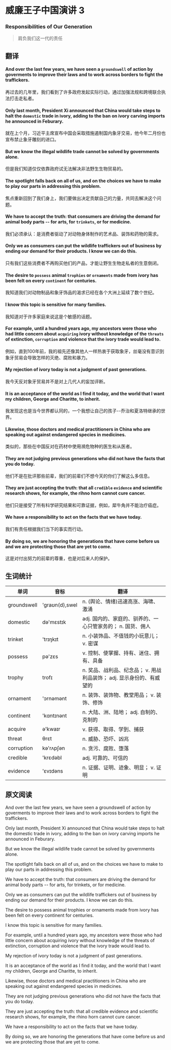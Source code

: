 # 威廉王子中国演讲 3
### Responsibilities of Our Generation
>肩负我们这一代的责任

## 翻译
#### And over the last few years, we have seen a `groundswell` of action by goverments to improve their laws and to work across borders to fight the traffickers.
再过去的几年里，我们看到了许多政府发起实际行动，通过加强法规和跨境联合执法打击走私者。
#### Only last month, President Xi announced that China would take steps to halt the `domestic` trade in ivory, adding to the ban on ivory carving imports he announced in Feburary.
就在上个月，习近平主席宣布中国会采取措施遏制国内象牙交易，他今年二月份也宣布禁止象牙雕刻的进口。
#### But we know the illegal wildlife trade cannot be solved by governments alone.
但是我们知道仅仅依靠政府试无法解决非法野生生物贸易的。
#### The spotlight falls back on all of us, and on the choices we have to make to play our parts in addressing this problem.
焦点重新回到了我们身上，我们要做出决定贡献自己的力量，共同去解决这个问题。
#### We have to accept the truth: that consumers are driving the demand for animal body parts -- for arts, for `trinkets`, or for medicine.
我们必须承认：是消费者驱动了对动物身体制作的艺术品、装饰和药物的需求。
#### Only we as consumers can put the wildlife traffickers out of business by ending our demand for their products. I know we can do this.
只有我们这些消费者不再购买他们的产品，才能让野生生物走私者的生意倒闭。
#### The desire to `possess` animal `trophies` or `ornaments` made from ivory has been felt on every `continent` for centuries.
我知道我们对动物制品和象牙饰品的渴求已经在各个大洲上延续了数个世纪。
#### I know this topic is sensitive for many families.
我知道对于许多家庭来说这是个敏感的话题。
#### For example, until a hundred years ago, my ancestors were those who had little concern about `acquiring` ivory without knowledge of the `threats` of extinction, `corruption` and violence that the ivory trade would lead to.
例如，直到100年前，我的祖先还像其他人一样热衷于获取象牙，丝毫没有意识到象牙贸易会导致怎样的灭绝、腐败和暴力。
#### My rejection of ivory today is not a judgment of past generations.
我今天反对象牙贸易并不是对上几代人的妄加评断。
#### It is an acceptance of the world as I find it today, and the world that I want my children, George and Charitte, to inherit.
我发现这也是当今世界都认同的，一个我想让自己的孩子--乔治和夏洛特继承的世界。
#### Likewise, those doctors and medical practitioners in China who are speaking out against endangered species in medicines.
类似的，那些在中国反对在药材中使用濒危物种的医生和从医者。
#### They are not judging previous generations who did not have the facts that you do today.
他们不是在批评那些前辈，我们的前辈们不想今天的你们了解这么多信息。
#### They are just accepting the truth: that all `credible` `evidence` and scientific research shows, for example, the rihno horn cannot cure cancer.
他们只是接受了所有科学研究结果和可靠证据，例如，犀牛角并不能治疗癌症。
#### We have a responsibility to act on the facts that we have today.
我们有责任根据我们当下的事实而行动。
#### By doing so, we are honoring the generations that have come before us and we are protecting those that are yet to come.
这是对付出努力的前辈的尊重，也是对后来人的保护。
## 生词统计
| 单词 | 音标 | 翻译 |
|-|-|-|
| groundswell | 'graʊn(d),swel | n. (舆论、情绪)迅速高涨、海啸、激涌 |
| domestic | də'mɛstɪk | adj. 国内的、家庭的、驯养的、一心只管家务的； n. 国货、佣人 |
| trinket | 'trɪŋkɪt | n. 小装饰品、不值钱的小玩意儿； v. 密谋 |
| possess | pə'zɛs | v. 控制、使掌握、持有、迷住、拥有、具备 |
| trophy | trofɪ | n. 奖品、战利品、纪念品； v. 用战利品装饰； adj. 显示身份的、有威望的 |
| ornament | 'ɔrnəmənt | n. 装饰、装饰物、教堂用品； v. 装饰、修饰 |
| continent | 'kɑntɪnənt | n. 大陆、洲、陆地； adj. 自制的、克制的 |
| acquire | ə'kwaɪr | v. 获得、取得、学到、捕获 |
| threat | θrɛt | n. 威胁、恐吓、凶兆 |
| corruption | kə'rʌpʃən | n. 贪污、腐败、堕落 |
| credible | 'krɛdəbl | adj. 可靠的、可信的 |
| evidence | 'ɛvɪdəns | n. 证据、证明、迹象、明显； v. 证明 |

## 原文阅读
And over the last few years, we have seen a groundswell of action by goverments to improve their laws and to work across borders to fight the traffickers.

Only last month, President Xi announced that China would take steps to halt the domestic trade in ivory, adding to the ban on ivory carving imports he announced in Feburary.

But we know the illegal wildlife trade cannot be solved by governments alone.

The spotlight falls back on all of us, and on the choices we have to make to play our parts in addressing this problem.

We have to accept the truth: that consumers are driving the demand for animal body parts -- for arts, for trinkets, or for medicine.

Only we as consumers can put the wildlife traffickers out of business by ending our demand for their products. I know we can do this.

The desire to possess animal trophies or ornaments made from ivory has been felt on every continent for centuries.

I know this topic is sensitive for many families.

For example, until a hundred years ago, my ancestors were those who had little concern about acquiring ivory without knowledge of the threats of extinction, corruption and violence that the ivory trade would lead to.

My rejection of ivory today is not a judgment of past generations.

It is an acceptance of the world as I find it today, and the world that I want my children, George and Charitte, to inherit.

Likewise, those doctors and medical practitioners in China who are speaking out against endangered species in medicines.

They are not judging previous generations who did not have the facts that you do today.

They are just accepting the truth: that all credible evidence and scientific research shows, for example, the rhino horn cannot cure cancer.

We have a responsibility to act on the facts that we have today.

By doing so, we are honoring the generations that have come before us and we are protecting those that are yet to come.

<!-- <src-rtyAudio :src="'https://rtyxmd.gitee.io/rtyresources2019/2019-May/Responsibilities of Our Generation.mp3'"></src-rtyAudio> -->